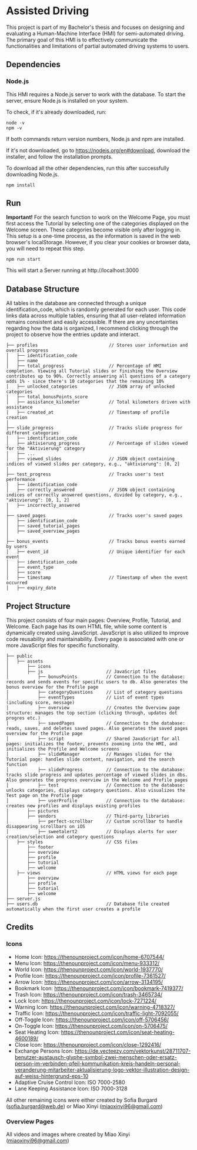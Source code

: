# Assisted Driving
This project is part of my Bachelor's thesis and focuses on designing and evaluating a Human-Machine Interface (HMI) for semi-automated driving.
The primary goal of this HMI is to effectively communicate the functionalities and limitations of partial automated driving systems to users.

## Dependencies
### Node.js
This HMI requires a Node.js server to work with the database. To start the server, ensure Node.js is installed on your system.

To check, if it's already downloaded, run:
```shell
node -v
npm -v
```
If both commands return version numbers, Node.js and npm are installed.


If it's not downloaded, go to https://nodejs.org/en#download, download the installer, and follow the installation prompts.

To download all the other dependencies, run this after successfully downloading Node.js.
```shell
npm install
```

## Run
**Important!** For the search function to work on the Welcome Page, you must first access the Tutorial by selecting one
of the categories displayed on the Welcome screen. These categories become visible only after logging in. This setup is
a one-time process, as the information is saved in the web browser's localStorage. However, if you clear your cookies or
browser data, you will need to repeat this step.
```shell
npm run start
```
This will start a Server running at http://localhost:3000

## Database Structure
All tables in the database are connected through a unique identification_code, which is randomly generated for each user.
This code links data across multiple tables, ensuring that all user-related information remains consistent and easily accessible.
If there are any uncertainties regarding how the data is organized, I recommend clicking through the project to observe 
how the entries update and interact.

```
├── profiles                           // Stores user information and overall progress
│   ├── identification_code            
│   ├── name                           
│   ├── total_progress                 // Percentage of HMI completion. Viewing all Tutorial slides or finishing the Overview contributes up to 90%. Correctly answering all questions of a category adds 1% - since there's 10 categories that the remaining 10%
│   ├── unlocked_categories            // JSON array of unlocked categories
│   ├── total_bonusPoints_score        
│   ├── assistance_kilometer           // Total kilometers driven with assistance
│   ├── created_at                     // Timestamp of profile creation
│
├── slide_progress                     // Tracks slide progress for different categories
│   ├── identification_code            
│   ├── aktivierung_progress           // Percentage of slides viewed for the "Aktivierung" category
│   ├── ...
│   ├── viewed_slides                  // JSON object containing indices of viewed slides per category, e.g., "aktivierung": [0, 2]
│
├── test_progress                      // Tracks user's test performance
│   ├── identification_code           
│   ├── correctly_answered             // JSON object containing indices of correctly answered questions, divided by category, e.g., "aktivierung": [0, 1, 2]
│   ├── incorrectly_answered           
│
├── saved_pages                        // Tracks user's saved pages
│   ├── identification_code            
│   ├── saved_tutorial_pages           
│   ├── saved_overview_pages           
│
├── bonus_events                       // Tracks bonus events earned by users
│   ├── event_id                       // Unique identifier for each event
│   ├── identification_code           
│   ├── event_type                     
│   ├── score                          
│   ├── timestamp                      // Timestamp of when the event occurred
│   ├── expiry_date                   
```


## Project Structure
This project consists of four main pages: Overview, Profile, Tutorial, and Welcome. 
Each page has its own HTML file, while some content is dynamically created using JavaScript.
JavaScript is also utilized to improve code reusability and maintainability.
Every page is associated with one or more JavaScript files for specific functionality.

```
├── public           
│   ├── assets   
│       ├── icons                     
│       ├── js                        // JavaScript files
│           ├── bonusPoints           // Connection to the database: records and sends events for specific users to db. Also generates the bonus overview for the Profile page
│           ├── categoryQuestions     // List of category questions
│           ├── eventTypes            // List of event types (including score, message)
│           ├── overview              // Creates the Overview page structure: manages the top section (clicking through, updates dot progres etc.)
│           ├── savedPages            // Connection to the database: reads, saves, and deletes saved pages. Also generates the saved pages overview for the Profile page
│           ├── script                // Shared JavaScript for all pages: initializes the footer, prevents zooming into the HMI, and initializes the Profile and Welcome screens
│           ├── slideManager          // Manages slides for the Tutorial page: handles slide content, navigation, and the search function
│           ├── slideProgress         // Connection to the database: tracks slide progress and updates percentage of viewed slides in dbs. Also generates the progress overview in the Welcome and Profile pages
│           ├── test                  // Connection to the database: unlocks categories, displays category questions. Also visualizes the Test page on the Profile page
│           ├── userProfile           // Connection to the database: creates new profiles and displays existing profiles
│       ├── pictures                  
│       ├── vendors                   // Third-party libraries
│           ├── perfect-scrollbar     // Custom scrollbar to handle disappearing scrollbars on iOS
│           ├── sweetalert2           // Displays alerts for user creation/selection and category questions
│   ├── styles                        // CSS files
│       ├── footer                    
│       ├── overview                  
│       ├── profile                   
│       ├── tutorial                  
│       ├── welcome                   
│   ├── views                         // HTML views for each page
│       ├── overview                  
│       ├── profile                   
│       ├── tutorial                  
│       ├── welcome                   
├── server.js                         
├── users.db                          // Database file created automatically when the first user creates a profile
```







## Credits
### Icons
- Home Icon: https://thenounproject.com/icon/home-6707544/
- Menu Icon: https://thenounproject.com/icon/menu-933312/
- World Icon: https://thenounproject.com/icon/world-1937770/
- Profile Icon: https://thenounproject.com/icon/profile-7361527/
- Arrow Icon: https://thenounproject.com/icon/arrow-3134195/
- Bookmark Icon: https://thenounproject.com/icon/bookmark-7419377/
- Trash Icon: https://thenounproject.com/icon/trash-3465734/
- Lock Icon: https://thenounproject.com/icon/lock-7271224/
- Warning Icon: https://thenounproject.com/icon/warning-4718327/
- Traffic Icon: https://thenounproject.com/icon/traffic-light-7092055/
- Off-Toggle Icon: https://thenounproject.com/icon/off-5706456/
- On-Toggle Icon: https://thenounproject.com/icon/on-5706475/
- Seat Heating Icon: https://thenounproject.com/icon/seat-heating-4600189/
- Close Icon: https://thenounproject.com/icon/close-1292416/
- Exchange Persons Icon: https://de.vecteezy.com/vektorkunst/28711707-benutzer-austausch-glyphe-symbol-zwei-menschen-oder-ersatz-person-im-verbinden-pfeil-kommunikation-kreis-handeln-personal-veranderung-mitarbeiter-aktualisierung-logo-vektor-illustration-design-auf-weiss-hintergrund-eps-10
- Adaptive Cruise Control Icon: ISO 7000-2580
- Lane Keeping Assistance Icon: ISO 7000-3128

All other remaining icons were either created by Sofia Burgard (sofia.burgard@web.de) or Miao Xinyi (miaoxinyi96@gmail.com)


### Overview Pages
All videos and images where created by Miao Xinyi (miaoxinyi96@gmail.com)